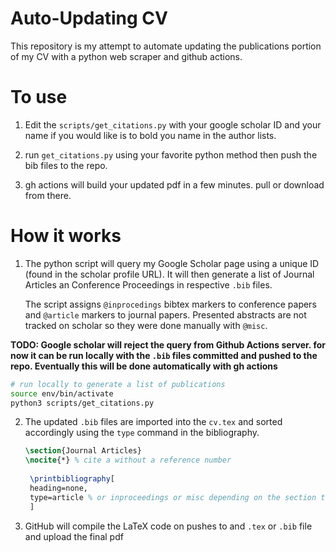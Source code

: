 # Auto-Updating CV
This repository is my attempt to automate updating the publications portion of my CV with a python web scraper and github actions. 

# To use
1. Edit the `scripts/get_citations.py` with your google scholar ID and your name if you would like is to bold you name in the author lists.

2. run `get_citations.py` using your favorite python method then push the bib files to the repo. 

3. gh actions will build your updated pdf in a few minutes. pull or download from there. 

# How it works
1. The python script will query my Google Scholar page using a unique ID (found in the scholar profile URL). It will then generate a list of Journal Articles an Conference Proceedings in respective `.bib` files.
   
   The script assigns `@inprocedings` bibtex markers to conference papers and `@article` markers to journal papers. Presented abstracts are not tracked on scholar so they were done manually with `@misc`.

**TODO: Google scholar will reject the query from Github Actions server. for now it can be run locally with the `.bib` files committed and pushed to the repo. Eventually this will be done automatically with gh actions**
```sh
# run locally to generate a list of publications
source env/bin/activate
python3 scripts/get_citations.py
```

2. The updated `.bib` files are imported into the `cv.tex` and sorted accordingly using the `type` command in the bibliography.
   ```tex
   \section{Journal Articles}
   \nocite{*} % cite a without a reference number
    
    \printbibliography[
    heading=none,
    type=article % or inproceedings or misc depending on the section targeted
    ]
   ```
3. GitHub will compile the LaTeX code on pushes to and `.tex` or `.bib` file and upload the final pdf
